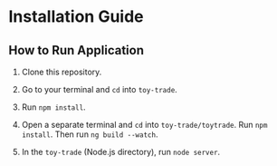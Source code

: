 # Installation Guide

## How to Run Application

1. Clone this repository.

2. Go to your terminal and `cd` into `toy-trade`.

3. Run `npm install`.

4. Open a separate terminal and `cd` into `toy-trade/toytrade`. Run `npm install`. Then run `ng build --watch`.

5. In the `toy-trade` (Node.js directory), run `node server`.